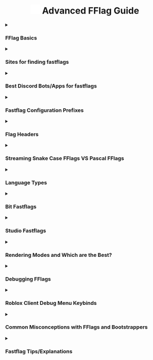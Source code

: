 <div align="center">
  <h1>
    <img src="https://github.com/4khilx/FFlag-Guide/blob/main/assets/Bloxstrap.png" width="30" /> Advanced FFlag Guide
  </h1>
</div>

<details>
  <summary><h3><strong>FFlag Basics</strong></h3></summary>

  <h2>What are fflags?</h2>
    <b>Roblox Fast Flags are configuration settings used internally by Roblox engineers to quickly enable or disable features and functionalities within the Roblox platform. These flags allow developers to test new features, make updates, and address issues without needing to deploy a full update to the platform.</b>
    
---

  <h2>How can I make fflags?</h2>
<b>You simply cannot make fflags</b> since only Roblox engineers can create them. <b>You can only find them!</b>

---

  <h2>How do I use them?</h2>
These fflags can be enabled by using a bootstrapper <b>(such as Bloxstrap)</b>, though you can simply find the file name "ClientSettingsApp.json" within your Roblox player directory and manually add the fflags there.

---

  <h2>Will I get banned?</h2>
No, you cannot have your Roblox account banned or terminated from using fflags, neither are using a bootstrapper such as Bloxstrap, Roblox staff have confirmed this (though they don't recommend using). You can otherwise get banned in a Roblox experience itself, as if you are blatantly using abusive fflags (noclip, XRay, speed hack) they can sometimes moderate this and ban you.

---

  <h2>How do I check if a fast-flag is fake or real?</h2>
  
  You can by using `flagstate` to check if a fast-flag is real and going into this game and testing your fast-flags!
- [Bloxstrap testing area VC](https://www.roblox.com/games/16627479038/Bloxstrap-testing-area-VC)
- [Desync Playground](https://www.roblox.com/games/11746390170/Desync-Playground)

</details>

<details>
  <summary><h3><strong>Sites for finding fastflags</strong></h3></summary>
  
- [**FVariables**](https://raw.githubusercontent.com/MaximumADHD/Roblox-Client-Tracker/roblox/FVariables.txt)  
- [**PC Desktop Client**](https://raw.githubusercontent.com/MaximumADHD/Roblox-FFlag-Tracker/main/PCDesktopClient.json)  
- [**PC Client Bootstrapper**](https://raw.githubusercontent.com/MaximumADHD/Roblox-FFlag-Tracker/main/PCClientBootstrapper.json)

</details>

<details>
  <summary><h3><strong>Best Discord Bots/Apps for fastflags</strong></h3></summary>

- [**Scrooms Utility**](https://discord.gg/84jKZcdQ2B)
- [**Flemish FFlags**](https://discord.gg/UHfwyxjeya)

</details>

<details>
  <summary><h3><strong>Fastflag Configuration Prefixes</strong></h3></summary>

# `DFFlag`
> **Dynamic Fast Flag**
> - **Type:** Boolean (`true/false`)
> - **Description:** A dynamic flag that can be modified during runtime. It automatically updates every 5 minutes, reflecting any changes made to it.

# `FFlag`
> **Fast Flag**
> - **Type:** Boolean (`true/false`)
> - **Description:** A static flag that is initialized once and does not change throughout the session. It remains constant until a new session begins.

# `FInt`
> **Fast Integer**
> - **Type:** Integer (`-2147483648` to `2147483647`)
> - **Description:** A static integer that is initialized once and remains unchanged throughout the session. It only updates when a new session starts.

# `DFInt`
> **Dynamic Fast Integer**
> - **Type:** Integer (`-2147483648` to `2147483647`)
> - **Description:** A dynamic integer that can be updated during runtime. It refreshes automatically every 5 minutes to reflect any changes.

# `FLog`
> **Fast Log**
> - **Type:** Boolean (`true/false`) or Integer (`-2147483648` to `2147483647`) or Byte (`Warning, Verbose, ect`)
> - **Description:** A static log variable that is initialized once and does not change until a new session. It remains constant until the session is reset.

# `DFLog`
> **Dynamic Fast Log**
> - **Type:** Boolean (`true/false`) or Integer (`-2147483648` to `2147483647`) or Byte (`Warning, Verbose, ect`)
> - **Description:** A dynamic log variable that can change during runtime. It automatically refreshes every 5 minutes to reflect any updates made.

# `FString`
> **Fast String**
> - **Type:** String (`text`)
> - **Description:** A static string variable that is initialized once and remains unchanged throughout the session. It does not update until a new session starts.

# `DFString`
> **Dynamic Fast String**
> - **Type:** String (`text`)
> - **Description:** A dynamic string that can be updated during runtime. It automatically updates every 5 minutes to reflect any changes made.

# `SFFlag`
> **Synchronized Fast Flag**
> **Type:** Boolean (`true/false`) or Integer (`-2147483648` to `2147483647`)
> **Description:** A synchronized flag variable that is loaded by the server and sent to the client. It ensures that the flag’s state is consistent across different clients. The flag's value is forced by the server and cannot be changed by the client (you).

</details>

<details>
  <summary><h3><strong>Flag Headers</strong></h3></summary>

> 1. _IXP - Internet Exchange Point //  IP networking, allowing participant Internet service providers (ISPs) to exchange data destined for their respective networks. (not very useful)
> 2. _Staged - Replica or a Production Enviroment (not very useful)
> 3. _PlaceFilter - A filter for experiences, fastflags only work in the chosen game. // Useful to save time between switching games.
> 4. _DataCenterFilter - Similar to _PlaceFilter, a filter for datacenter IDs, only works in the chosen datacenter. // Useful for RakNet FFs.

## Example of these in fastflags:
- `DFIntS2PhysicsSenderRate_IXP` (not very useful for general use)
- `DFIntDataSenderRate_Staged` (not very useful for general use)
- `DFFlagDebugPauseVoxelizer_PlaceFilter`
- `DFIntConnectionMTUSize_DataCenterFIlter`


```json
{
  "DFFlagDebugPauseVoxelizer_PlaceFilter": "True;GameID"
}
```
```json
{
  "DFIntConnectionMTUSize_DataCenterFilter": "1472;DataCenterID"
}
```
</details>

<details>
  <summary><h3><strong>Streaming Snake Case FFlags VS Pascal FFlags</strong></h3></summary>

`FIntSTUDIO_ENV_CHANGE_DELAY_MS`

Screaming Snake Case: `ALL_WORDS_BIG_WITH_UNDERSCORES`, used for constants (things that don’t change) to make them stand out.

Pascal Case (used by FFlags): `WordsStuckTogetherWithEachWordCapitalized`, used for names like classes or titles.

</details>

<details>
  <summary><h3><strong>Language Types</strong></h3></summary>

  ## There are three types of flag languages

`Lua`, `C++`, and `UserFlag`. 

**`C++`** and **`Lua`** takes the majority, **`UserFlag`** takes a very small portion.

</details>

<details>
  <summary><h3><strong>Bit Fastflags</strong></h3></summary>

- A "bit" is how much data can be processed.
- For example, 64 bit will process more data than a 32 bit.
- There is only 3 types of bits in fastflags

> - 32 Bit
> - 16 Bit
> - 8 Bit

32-bit integer: Maximum value is 2,147,483,647.
16-bit integer: Maximum value is 32,767. (roblox doesn't use this much anymore)
8-bit integer: Maximum value is 255.

These maximum values all can be checked with `flagstate`.
8 bit fastflags are generally useless and have no use.

</details>

<details>
  <summary><h3><strong>Studio Fastflags</strong></h3></summary>
  
  Studio fastflags do not work for general use and only work for **studio** (obviously).
How do you know if a fastflag is studio?

"beta", "studio", "BetaEnabled", "BetaFeature", "BetaFeatureRoleSet", "BetaFeatureRolloutPercent", "BetaFeatureUrl"
If a fastflag has these keywords, they are usually studio fastflags.

</details>

<details>
  <summary><h3><strong>Rendering Modes and Which are the Best?</strong></h3></summary>

  These are the **rendering backends** used by Roblox on different platforms:

- **DirectX 11/10** → PC & Xbox  
- **Vulkan/OpenGL** → Android  
- **Metal** → Apple devices (iOS & macOS)  
- **Orbis** → PlayStation  

Each one handles how graphics are processed on that platform.
Which ones are the best for each platform?
Well, to say simply. The newest ones are mainly best.
If you're on PC, Dx11 is best, if you're on Android, Vulkan is best, if you're on MacOS, Metal is best.

You can still use **DirectX** and **Vulkan** on PC, both are supported renderers.  
**DirectX11** is enabled by default for most windows users, but **Vulkan** can be enabled manually or through certain flags for testing or compatibility. **Metal** and **Orbis** are exclusive to apple and playstation systems, so they can’t be used on PC.

</details>

<details>
  <summary><h3><strong>Debugging FFlags</strong></h3></summary>

```json
{
"FLogDebugShowFlagState": "FLAG_HERE"
}
```
> ### Ex.
```json
{
 "FStringDebugShowFlagState": "DFIntTaskSchedulerTargetFps, ChannelName"
}
```
## WATCH THIS VIDEO TO LEARN MORE
https://youtu.be/USzEqHQ_87g?si=7OKCsGp3DPAad-yF
Made by DrPlaguestien

</details>

<details>
  <summary><h3><strong>Roblox Client Debug Menu Keybinds</strong></h3></summary>

| **Action**             | **Windows**              | **Mac**                   | **Mobile**                                    |
|-------------------------|--------------------------|---------------------------|-----------------------------------------------|
| *Game stats*           | `Shift + F1`             | `Fn + Shift + F1`         | None                                          |
| *Graphics stats*       | `Shift + F2`             | `Fn + Shift + F2`         | None                                          |
| *Network stats*        | `Shift + F3`             | `Fn + Shift + F3`         | None                                          |
| *Network diagnostics*  | `Ctrl + Shift + F3`      | `⌘ + Fn + Shift + F3`     | Double-tap *"Joining game"* while loading     |
| *Network debugging*    | `Shift + F3`, then `Shift + 1` | `Fn + Shift + F3`, then `Shift + 1` | None |
| *Physics stats*        | `Shift + F4`             | `Fn + Shift + F4`         | None                                          |
| *Summary stats*        | `Shift + F5`             | `Fn + Shift + F5`         | None                                          |

</details>

<details>
  <summary><h3><strong>Common Misconceptions with FFlags and Bootstrappers</strong></h3></summary>

> 1. Fastflags can NOT reduce ping.
> 2. Some fastflags can be abusive but they are NOT hacking tools, no fflag can give you better hitbox or allow you to fly.
> 3. Fastflags are Roblox code, they can boost FPS, but they are not originally meant to boost FPS.
> 4. You can use fastflags without a bootstrapper like Bloxstrap, it's called ClientAppSettings.
> 5. All bootstrappers do relatively the same thing, no bootstrapper can give you more FPS.
> 6. Big lists does NOT mean more performance, dumping random flag lists from the internet can break features, cause visual glitches, or lower performance.
> 7. FFlags work on ALL bootstrappers. Some fastflags don't work on specific **platforms.**
> 8. Certain fastflags are not required to be set to your number of CPU cores/logical processors, those are just recommended to set them to. (DFIntRuntimeConcurrency, FIntTaskSchedulerAsyncTasksMinimumThreadCount)
> 9. Fastflags can not get you closer to your regions.
> 10. Adding default values to your flag lists will not do anything. (Example: Setting DFIntMaxFrameBufferSize to 10 will reduce latency, this is FALSE)
> 11. FFlags are NOT the solution to your problems, they are useful but will not save your FPS issues. They are a temporary fix.
> 12. Roblox does NOT accept decimals.
> 13. Dont rely on AI to create lists for you.
> 14. 90% of FFlag's dont have a meaningful impact on normal gameplay.

</details>

<details>
  <summary><h3><strong>Fastflag Tips/Explanations</strong></h3></summary>

> 1. Having overlays can actually harm FPS, so yes. `FFlagDebugDisplayFPS` can actually reduce FPS.
> 2. Debug fastflags, usually have something to do with UI or quality. For example, `DFIntDebugFRMQualityLevelOverride` and `FFlagDebugAdornsDisabled`
> 3. DX11 is more performant than DX10 because of its optimizations, better swapchain, and e2e latency. You shouldn’t base it off visuals.
> 4. Most integer fastflags have a default value of -1, that default value cancels out the effects, for example: (DFIntDebugDynamicRenderKiloPixels, FIntRomarkStartWithGraphicQualityLevel)
> 5. Anything can be added to an FString.
> 6. Disabling **all** `telemetry`, will not do anything in terms of performance. It will also cause visual and other bugs.
> 7. `DFIntDebugFRMQualityLevelOverride` when set at value 1, handles MSAA and PostFx.
> 8. Default MTU size (1396) is the best in 99% of all situations.
> 9. FLogDebugShowFlagState is 90% correct; it only turns 100% correct when you join a game.
> 10. Using ping flags, could actually cause instability in some cases. Using ping fastflags is not going do anything anyways, ROBLOX has these settings already on a default value that shouldnt be touched.
> 11. Sometimes you just won't be able to understand fastflags, the names of fflags are usually weird programming language. (Refer to Acronym section)
> 12. If your going to create your own flag list, only use flags which you what they do.
> 13. No fastflags are made for certain games (except placefilter fflags used mainly by admins) though some fflags can help certain games, which is usually marginal.
> 14. Roblox is limited to one core. It uses a single main thread called the green thread.
> 15. Please dont spam fflag lists together or it will worsen your fps.
> 16. No texture will do nothing on high end PC.
> 17. Fastflags are useful, but don't except a HUGE difference, it is not a permanent solution to your FPS issues.
> 18. Fastflags can NOT reduce ping.
> 19. Roblox is mainly a CPU based game.
> 20. Using a fastflags default value will not do anything.
> 21. Reading dev forums are useful to learn, they can also correlate to fastflags. 
> 22. You can find fastflags in the Roblox Dev Console Memory.
> 23. Some fastflags have names which people falsely interpret, such as FIntTargetRefreshRate (this doesn't target refresh rate, it targets something else.), don't blindly assume stuff.

</details>
